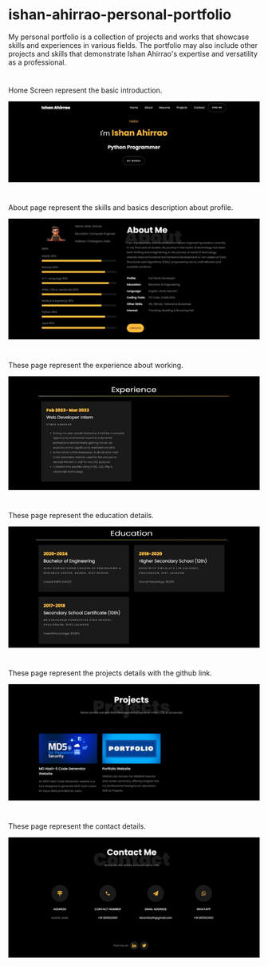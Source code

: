 # ishan-ahirrao-personal-portfolio
My personal portfolio is a collection of projects and works that showcase skills and experiences in various fields. The portfolio may also include other projects and skills that demonstrate Ishan Ahirrao's expertise and versatility as a professional.
#
<p>Home Screen represent the basic introduction.</p>

![Screenshot 1](images/Home.jpg)

#
<p>About page represent the skills and basics description about profile.</p>

![Screenshot 1](images/about.jpg)

#
<p>These page represent the experience about working.</p>

![Screenshot 1](images/experience.jpg)

#
<p>These page represent the education details.</p>

![Screenshot 1](images/education.jpg)

#
<p>These page represent the projects details with the github link.</p>

![Screenshot 1](images/projects.jpg)

#
<p>These page represent the contact details.</p>

![Screenshot 1](images/contact.jpg)
